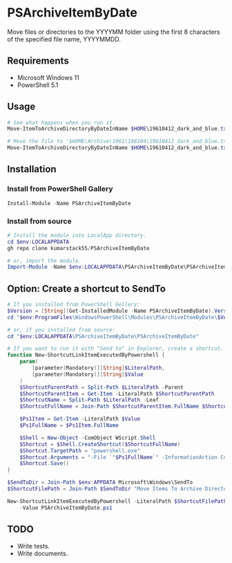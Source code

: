 # PSArchiveItemByDate

Move files or directories to the YYYYMM folder using the first 8 characters of
the specified file name, YYYYMMDD.

## Requirements

* Microsoft Windows 11
* PowerShell 5.1

## Usage

```powershell
# See what happens when you run it.
Move-ItemToArchiveDirectoryByDateInName $HOME\19610412_dark_and_blue.txt -WhatIf

# Move the file to '$HOME\Archive\1961\196104\19610412_dark_and_blue.txt'.
Move-ItemToArchiveDirectoryByDateInName $HOME\19610412_dark_and_blue.txt
```

## Installation

### Install from PowerShell Gallery

```powershell
Install-Module -Name PSArchiveItemByDate
```

### Install from source

```powershell
# Install the module into LocalApp directory.
cd $env:LOCALAPPDATA
gh repo clone kumarstack55/PSArchiveItemByDate

# or, import the module.
Import-Module -Name $env:LOCALAPPDATA\PSArchiveItemByDate\PSArchiveItemByDate\PSArchiveItemByDate.psd1 -Force -Verbose
```

## Option: Create a shortcut to SendTo

```powershell
# If you installed from PowerShell Gellery:
$Version = [String](Get-InstalledModule -Name PSArchiveItemByDate).Version
cd "$env:ProgramFiles\WindowsPowerShell\Modules\PSArchiveItemByDate\$Version"

# or, if you installed from source:
cd "$env:LOCALAPPDATA\PSArchiveItemByDate\PSArchiveItemByDate"

# If you want to run it with "Send to" in Explorer, create a shortcut.
function New-ShortcutLinkItemExecutedByPowershell {
    param(
        [parameter(Mandatory)][String]$LiteralPath,
        [parameter(Mandatory)][String]$Value
    )
    $ShortcutParentPath = Split-Path $LiteralPath -Parent
    $ShortcutParentItem = Get-Item -LiteralPath $ShortcutParentPath
    $ShortcutName = Split-Path $LiteralPath -Leaf
    $ShortcutFullName = Join-Path $ShortcutParentItem.FullName $ShortcutName

    $Ps1Item = Get-Item -LiteralPath $Value
    $Ps1FullName = $Ps1Item.FullName

    $Shell = New-Object -ComObject WScript.Shell
    $Shortcut = $Shell.CreateShortcut($ShortcutFullName)
    $Shortcut.TargetPath = "powershell.exe"
    $Shortcut.Arguments = "-File `"$Ps1FullName`" -InformationAction Continue"
    $Shortcut.Save()
}

$SendToDir = Join-Path $env:APPDATA Microsoft\Windows\SendTo
$ShortcutFilePath = Join-Path $SendToDir "Move Items To Archive Directory.lnk"

New-ShortcutLinkItemExecutedByPowershell -LiteralPath $ShortcutFilePath `
    -Value PSArchiveItemByDate.ps1
```

## TODO

* Write tests.
* Write documents.